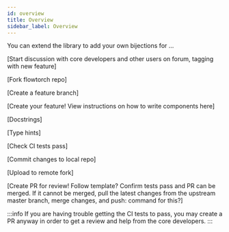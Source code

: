 ```yaml
---
id: overview
title: Overview
sidebar_label: Overview
---
```


You can extend the library to add your own bijections for ...

[Start discussion with core developers and other users on forum, tagging with new feature]

[Fork flowtorch repo]

[Create a feature branch]

[Create your feature! View instructions on how to write components here]

[Docstrings]

[Type hints]

[Check CI tests pass]

[Commit changes to local repo]

[Upload to remote fork]

[Create PR for review! Follow template? Confirm tests pass and PR can be merged. If it cannot be merged, pull the latest changes from the upstream master branch, merge changes, and push: command for this?]

:::info
If you are having trouble getting the CI tests to pass, you may create a PR anyway in order to get a review and help from the core developers.
:::